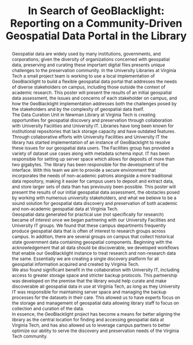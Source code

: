 ---
abstract: 'Geospatial data are widely used by many institutions, governments, and
  corporations; given the diversity of organizations concerned with geospatial data,
  preserving and curating these important digital files presents unique challenges
  to the preservation community. In the University Libraries at Virginia Tech a small
  project team is working to use a local implementation of GeoBlacklight to build
  a flexible geospatial data portal that addresses the needs of diverse stakeholders
  on campus, including those outside the context of academic research. This poster
  will present the results of an initial geospatial data assessment, the issues and
  concerns of each stakeholder on campus, and how the GeoBlacklight implementation
  addresses both the challenges posed by the stakeholders and by the complexity of
  geospatial data itself.


  The Data Curation Unit in Newman Library at Virginia Tech is creating opportunities
  for geospatial discovery and preservation through collaboration with University
  Facilities and University IT. Libraries have long been known for institutional repositories
  that lack storage capacity and have outdated features. Through collaborative efforts
  with University Facilities and University IT the library has started implementation
  of an instance of GeoBlacklight to resolve these issues for our geospatial data
  users. The Facilities group has provided a variety of dataset use cases along with
  metadata schema input. IT has been responsible for setting up server space which
  allows for deposits of more than two gigabytes. The library has been responsible
  for the development of the interface. With this team we aim to provide a secure
  environment that incorporates the needs of non-academic patrons alongside a more
  traditional data repository, making it easier for campus users to deposit and extract
  data, and store larger sets of data than has previously been possible. This poster
  will present the results of our initial geospatial data assessment, the obstacles
  posed by working with numerous university stakeholders, and what we believe to be
  a sound solution for geospatial data discovery and preservation of both academic
  and non-academic geospatial data at Virginia Tech.


  Geospatial data generated for practical use (not specifically for research) became
  of interest once we began partnering with our University Facilities and University
  IT groups. We found that these campus departments frequently produce geospatial
  data that is often of interest to research groups across campus. In addition, there
  are several groups on campus that collect historical state government data containing
  geospatial components. Beginning with the acknowledgement that all data should be
  discoverable, we developed workflows that enable our GeoBlacklight instance to treat
  research and non-research data the same. Essentially we are creating a single discovery
  platform for all geospatial information acquired and created by Virginia Tech.


  We also found significant benefit in the collaboration with University IT, including
  access to greater storage space and stricter backup protocols. This partnership
  was developed on the premise that the library would help curate and make discoverable
  all geospatial data in use at Virginia Tech, as long as they University IT was responsible
  for maintaining server space and managing the backup processes for the datasets
  in their care. This allowed us to have experts focus on the storage and management
  of geospatial data allowing library staff to focus on collection and curation of
  the data.


  In essence, the GeoBlacklight project has become a means for better aligning the
  library as the central location for finding and accessing geospatial data at Virginia
  Tech, and has also allowed us to leverage campus partners to better optimize our
  ability to serve the discovery and preservation needs of the Virginia Tech community.'
creators:
- Coleman, R. Shane
- Farag, Mohamed
- Ogier, Andrea
date: null
document_url: https://services.phaidra.univie.ac.at/api/object/o:429581/download
grand_parent: iPRES
institutions: []
keywords:
- geospatial data
- gis
- geoblacklight
- hydra
landing_page_url: https://phaidra.univie.ac.at/o:429581
language: eng
layout: publication
license: CC BY 4.0 International
notes_url: null
parent: iPRES 2015
presentation_url: null
size: 384508
source_name: iPRES
title: 'In Search of GeoBlacklight: Reporting on a Community-Driven Geospatial Data
  Portal in the Library'
type: poster
year: 2015
---